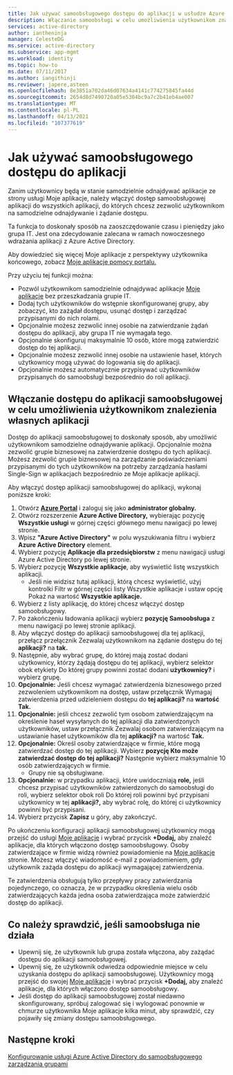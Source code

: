 ```yaml
---
title: Jak używać samoobsługowego dostępu do aplikacji w usłudze Azure AD
description: Włączanie samoobsługi w celu umożliwienia użytkownikom znalezienia aplikacji w usłudze Azure AD
services: active-directory
author: iantheninja
manager: CelesteDG
ms.service: active-directory
ms.subservice: app-mgmt
ms.workload: identity
ms.topic: how-to
ms.date: 07/11/2017
ms.author: iangithinji
ms.reviewer: japere,asteen
ms.openlocfilehash: 8e3851a702da46d07634a4141c774275845fa44d
ms.sourcegitcommit: 2654d8d7490720a05e5304bc9a7c2b41eb4ae007
ms.translationtype: MT
ms.contentlocale: pl-PL
ms.lasthandoff: 04/13/2021
ms.locfileid: "107377619"
---
```

# <a name="how-to-use-self-service-application-access"></a>Jak używać samoobsługowego dostępu do aplikacji

Zanim użytkownicy będą w stanie samodzielnie odnajdywać aplikacje ze  strony usługi Moje aplikacje, należy włączyć dostęp samoobsługowej aplikacji do wszystkich aplikacji, do których chcesz zezwolić użytkownikom na samodzielne odnajdywanie i żądanie dostępu.

Ta funkcja to doskonały sposób na zaoszczędowanie czasu i pieniędzy jako grupa IT. Jest ona zdecydowanie zalecana w ramach nowoczesnego wdrażania aplikacji z Azure Active Directory.

Aby dowiedzieć się więcej Moje aplikacje z perspektywy użytkownika końcowego, zobacz [Moje aplikacje pomocy portalu.](../user-help/my-apps-portal-end-user-access.md)

Przy użyciu tej funkcji można:

-   Pozwól użytkownikom samodzielnie odnajdywać aplikacje [Moje aplikacje](https://myapps.microsoft.com/) bez przeszkadzania grupie IT.
-   Dodaj tych użytkowników do wstępnie skonfigurowanej grupy, aby zobaczyć, kto zażądał dostępu, usunąć dostęp i zarządzać przypisanymi do nich rolami.
-   Opcjonalnie możesz zezwolić innej osobie na zatwierdzanie żądań dostępu do aplikacji, aby grupa IT nie wymagała tego.
-   Opcjonalnie skonfiguruj maksymalnie 10 osób, które mogą zatwierdzić dostęp do tej aplikacji.
-   Opcjonalnie możesz zezwolić innej osobie na ustawienie haseł, których użytkownicy mogą używać do logowania się do aplikacji.
-   Opcjonalnie możesz automatycznie przypisywać użytkowników przypisanych do samoobsługi bezpośrednio do roli aplikacji.

## <a name="enable-self-service-application-access-to-allow-users-to-find-their-own-applications"></a>Włączanie dostępu do aplikacji samoobsługowej w celu umożliwienia użytkownikom znalezienia własnych aplikacji

Dostęp do aplikacji samoobsługowej to doskonały sposób, aby umożliwić użytkownikom samodzielne odnajdywanie aplikacji. Opcjonalnie można zezwolić grupie biznesowej na zatwierdzenie dostępu do tych aplikacji. Możesz zezwolić grupie biznesowej na zarządzanie poświadczeniami przypisanymi do tych użytkowników na potrzeby zarządzania hasłami Single-Sign w aplikacjach bezpośrednio ze Moje aplikacje aplikacji.

Aby włączyć dostęp aplikacji samoobsługowej do aplikacji, wykonaj poniższe kroki:
1. Otwórz [**Azure Portal**](https://portal.azure.com/) i zaloguj się jako **administrator globalny.**
2. Otwórz rozszerzenie **Azure Active Directory,** wybierając pozycję **Wszystkie usługi** w górnej części głównego menu nawigacji po lewej stronie.
3. Wpisz **"Azure Active Directory"** w polu wyszukiwania filtru i wybierz **Azure Active Directory** element.
4. Wybierz pozycję **Aplikacje dla przedsiębiorstw** z menu nawigacji usługi Azure Active Directory po lewej stronie.
5. Wybierz pozycję **Wszystkie aplikacje**, aby wyświetlić listę wszystkich aplikacji.
   * Jeśli nie widzisz tutaj aplikacji, którą chcesz  wyświetlić, użyj kontrolki  Filtr w górnej części listy Wszystkie aplikacje i ustaw opcję Pokaż na wartość **Wszystkie aplikacje.** 
6. Wybierz z listy aplikację, do której chcesz włączyć dostęp samoobsługowy.
7. Po zakończeniu ładowania aplikacji wybierz **pozycję Samoobsługa** z menu nawigacji po lewej stronie aplikacji.
8. Aby włączyć dostęp do aplikacji samoobsługowej dla tej aplikacji, przełącz przełącznik Zezwalaj użytkownikom na żądanie dostępu do tej **aplikacji?** na **tak.**
9. Następnie, aby wybrać grupę, do której mają zostać dodani użytkownicy, którzy żądają dostępu do tej aplikacji, wybierz selektor obok etykiety Do której grupy powinni zostać dodani **użytkownicy?** i wybierz grupę.
10. **Opcjonalnie:** Jeśli chcesz wymagać zatwierdzenia biznesowego przed zezwoleniem użytkownikom na dostęp, ustaw przełącznik Wymagaj zatwierdzenia przed udzieleniem dostępu do **tej aplikacji?** na **wartość Tak.**
11. **Opcjonalnie:** jeśli chcesz zezwolić tym osobom zatwierdzającym na określenie haseł wysyłanych do tej aplikacji dla zatwierdzonych użytkowników, ustaw przełącznik Zezwalaj osobom zatwierdzającym na ustawianie haseł użytkowników dla tej **aplikacji?** na wartość **Tak.**
12. **Opcjonalnie:** Określ osoby zatwierdzające w firmie, które mogą zatwierdzać dostęp do tej aplikacji. Wybierz **pozycję Kto może zatwierdzać dostęp do tej aplikacji?** Następnie wybierz maksymalnie 10 osób zatwierdzających w firmie.
    * Grupy nie są obsługiwane.
13. **Opcjonalnie:** w przypadku aplikacji, które uwidoczniają **role,** jeśli chcesz przypisać użytkowników zatwierdzonych do samoobsługi do roli, wybierz selektor obok roli Do której roli powinni być przypisani użytkownicy w tej **aplikacji?,** aby wybrać rolę, do której ci użytkownicy powinni być przypisani.
14. Wybierz przycisk **Zapisz** u góry, aby zakończyć.

Po ukończeniu konfiguracji aplikacji samoobsługowej użytkownicy mogą przejść do usługi [Moje aplikacje](https://myapps.microsoft.com/) i wybrać przycisk **+Dodaj,** aby znaleźć aplikacje, dla których włączono dostęp samoobsługowy. Osoby zatwierdzające w firmie widzą również powiadomienie na [Moje aplikacje](https://myapps.microsoft.com/) stronie. Możesz włączyć wiadomość e-mail z powiadomieniem, gdy użytkownik zażąda dostępu do aplikacji wymagającej zatwierdzenia. 

Te zatwierdzenia obsługują tylko przepływy pracy zatwierdzania pojedynczego, co oznacza, że w przypadku określenia wielu osób zatwierdzających każda jedna osoba zatwierdzająca może zatwierdzić dostęp do aplikacji.

## <a name="things-to-check-if-self-service-isnt-working"></a>Co należy sprawdzić, jeśli samoobsługa nie działa
-   Upewnij się, że użytkownik lub grupa została włączona, aby zażądać dostępu do aplikacji samoobsługowej.
-   Upewnij się, że użytkownik odwiedza odpowiednie miejsce w celu uzyskania dostępu do aplikacji samoobsługowej. Użytkownicy mogą przejść do swojej [Moje aplikacje](https://myapps.microsoft.com/) i wybrać przycisk **+Dodaj,** aby znaleźć aplikacje, dla których włączono dostęp samoobsługowy.
-   Jeśli dostęp do aplikacji samoobsługowej został niedawno skonfigurowany, spróbuj zalogować się i wylogować ponownie w chmurze użytkownika Moje aplikacje kilka minut, aby sprawdzić, czy pojawiły się zmiany dostępu samoobsługowego.

## <a name="next-steps"></a>Następne kroki
[Konfigurowanie usługi Azure Active Directory do samoobsługowego zarządzania grupami](../enterprise-users/groups-self-service-management.md)
